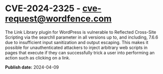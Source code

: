 # CVE-2024-2325 - cve-request@wordfence.com

The Link Library plugin for WordPress is vulnerable to Reflected Cross-Site Scripting via the searchll parameter in all versions up to, and including, 7.6.6 due to insufficient input sanitization and output escaping. This makes it possible for unauthenticated attackers to inject arbitrary web scripts in pages that execute if they can successfully trick a user into performing an action such as clicking on a link.

**Publish date:** 2024-04-09
